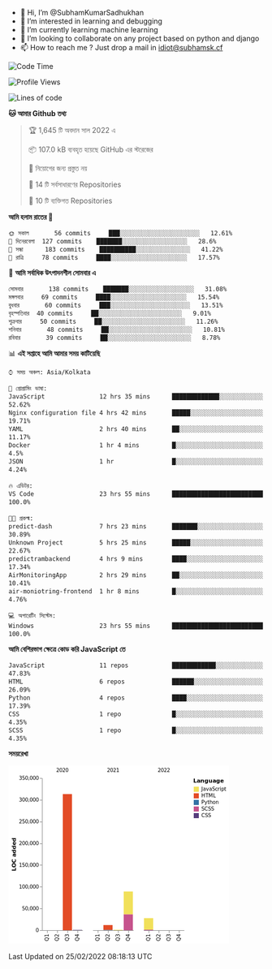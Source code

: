 - 👋 Hi, I’m @SubhamKumarSadhukhan
- 👀 I’m interested in learning and debugging
- 🌱 I’m currently learning machine learning
- 💞️ I’m looking to collaborate on any project based on python and django
- 📫 How to reach me ?
      Just drop a mail in idiot@subhamsk.cf

<!---
SubhamKumarSadhukhan/SubhamKumarSadhukhan is a ✨ special ✨ repository because its `README.md` (this file) appears on your GitHub profile.
You can click the Preview link to take a look at your changes.
--->


<!--START_SECTION:waka-->
![Code Time](http://img.shields.io/badge/Code%20Time-205%20hrs%208%20mins-blue)

![Profile Views](http://img.shields.io/badge/%E0%A6%AA%E0%A7%8D%E0%A6%B0%E0%A7%8B%E0%A6%AB%E0%A6%BE%E0%A6%87%E0%A6%B2%20%E0%A6%A6%E0%A6%B0%E0%A7%8D%E0%A6%B6%E0%A6%A8-5-blue)

![Lines of code](https://img.shields.io/badge/%E0%A6%B9%E0%A7%8D%E0%A6%AF%E0%A6%BE%E0%A6%B2%E0%A7%8B%20%E0%A6%93%E0%A6%AF%E0%A6%BC%E0%A6%BE%E0%A6%B0%E0%A7%8D%E0%A6%B2%E0%A7%8D%E0%A6%A1%20%E0%A6%A5%E0%A7%87%E0%A6%95%E0%A7%87%20%E0%A6%86%E0%A6%AE%E0%A6%BF%20%E0%A6%B2%E0%A6%BF%E0%A6%96%E0%A7%87%E0%A6%9B%E0%A6%BF-444%20Thousand%20%E0%A6%95%E0%A7%8B%E0%A6%A1%E0%A7%87%E0%A6%B0%20%E0%A6%B2%E0%A6%BE%E0%A6%87%E0%A6%A8-blue)

**🐱 আমার Github তথ্য** 

> 🏆 1,645 টি অবদান সাল 2022 এ
 > 
> 📦 107.0 kB ব্যবহৃত হয়েছে GitHub এর স্টরেজের 
 > 
> 🚫 নিয়োগের জন্য প্রস্তুত নয়
 > 
> 📜 14 টি সর্বসাধারণের Repositories 
 > 
> 🔑 10 টি ব্যক্তিগত Repositories  
 > 
**আমি হলাম রাতের 🦉** 

```text
🌞 সকাল       56 commits     ███░░░░░░░░░░░░░░░░░░░░░░   12.61% 
🌆 দিনেরবেলা  127 commits    ███████░░░░░░░░░░░░░░░░░░   28.6% 
🌃 সন্ধা      183 commits    ██████████░░░░░░░░░░░░░░░   41.22% 
🌙 রাত্রি     78 commits     ████░░░░░░░░░░░░░░░░░░░░░   17.57%

```
📅 **আমি সর্বাধিক উৎপাদনশীল সোমবার এ** 

```text
সোমবার       138 commits    ███████░░░░░░░░░░░░░░░░░░   31.08% 
মঙ্গলবার     69 commits     ████░░░░░░░░░░░░░░░░░░░░░   15.54% 
বুধবার       60 commits     ███░░░░░░░░░░░░░░░░░░░░░░   13.51% 
বৃহস্পতিবার  40 commits     ██░░░░░░░░░░░░░░░░░░░░░░░   9.01% 
শুক্রবার     50 commits     ██░░░░░░░░░░░░░░░░░░░░░░░   11.26% 
শনিবার       48 commits     ██░░░░░░░░░░░░░░░░░░░░░░░   10.81% 
রবিবার       39 commits     ██░░░░░░░░░░░░░░░░░░░░░░░   8.78%

```


📊 **এই সপ্তাহে আমি আমার সময় কাটিয়েছি** 

```text
⌚︎ সময় অঞ্চল: Asia/Kolkata

💬 প্রোগ্রামিং ভাষা: 
JavaScript               12 hrs 35 mins      █████████████░░░░░░░░░░░░   52.62% 
Nginx configuration file 4 hrs 42 mins       █████░░░░░░░░░░░░░░░░░░░░   19.71% 
YAML                     2 hrs 40 mins       ██░░░░░░░░░░░░░░░░░░░░░░░   11.17% 
Docker                   1 hr 4 mins         █░░░░░░░░░░░░░░░░░░░░░░░░   4.5% 
JSON                     1 hr                █░░░░░░░░░░░░░░░░░░░░░░░░   4.24%

🔥 এডিটর: 
VS Code                  23 hrs 55 mins      █████████████████████████   100.0%

🐱‍💻 প্রকল্ম: 
predict-dash             7 hrs 23 mins       ███████░░░░░░░░░░░░░░░░░░   30.89% 
Unknown Project          5 hrs 25 mins       █████░░░░░░░░░░░░░░░░░░░░   22.67% 
predictrambackend        4 hrs 9 mins        ████░░░░░░░░░░░░░░░░░░░░░   17.34% 
AirMonitoringApp         2 hrs 29 mins       ██░░░░░░░░░░░░░░░░░░░░░░░   10.41% 
air-moniotring-frontend  1 hr 8 mins         █░░░░░░░░░░░░░░░░░░░░░░░░   4.76%

💻 অপারেটিং সিস্টেম: 
Windows                  23 hrs 55 mins      █████████████████████████   100.0%

```

**আমি বেশিরভাগ ক্ষেত্রে কোড করি JavaScript তে** 

```text
JavaScript               11 repos            ████████████░░░░░░░░░░░░░   47.83% 
HTML                     6 repos             ██████░░░░░░░░░░░░░░░░░░░   26.09% 
Python                   4 repos             ████░░░░░░░░░░░░░░░░░░░░░   17.39% 
CSS                      1 repo              █░░░░░░░░░░░░░░░░░░░░░░░░   4.35% 
SCSS                     1 repo              █░░░░░░░░░░░░░░░░░░░░░░░░   4.35%

```


**সময়রেখা**

![Chart not found](https://raw.githubusercontent.com/SubhamKumarSadhukhan/SubhamKumarSadhukhan/main/charts/bar_graph.png) 


 Last Updated on 25/02/2022 08:18:13 UTC
<!--END_SECTION:waka-->
